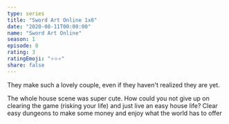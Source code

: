 ```yaml
---
type: series
title: "Sword Art Online 1x8"
date: "2020-08-11T00:00:00"
name: "Sword Art Online"
season: 1
episode: 8
rating: 3
ratingEmoji: "⭐️⭐️⭐️"
share: false
---
```


They make such a lovely couple, even if they haven't realized they are yet.

The whole house scene was super cute. How could you not give up on clearing the game (risking your life) and just live an easy house life? Clear easy dungeons to make some money and enjoy what the world has to offer
